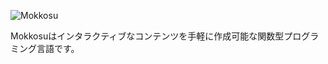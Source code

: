 <span style="center">![Mokkosu](https://raw.githubusercontent.com/lambdataro/Mokkosu/master/Logo/mokkosu.png)</span>

Mokkosuはインタラクティブなコンテンツを手軽に作成可能な関数型プログラミング言語です。

